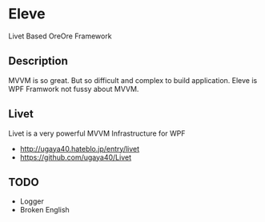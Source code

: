 # Eleve

Livet Based OreOre Framework

## Description

MVVM is so great. But so difficult and complex to build application.
Eleve is WPF Framwork not fussy about MVVM.

## Livet

Livet is a very powerful MVVM Infrastructure for WPF

- http://ugaya40.hateblo.jp/entry/livet
- https://github.com/ugaya40/Livet

## TODO

- Logger
- Broken English
